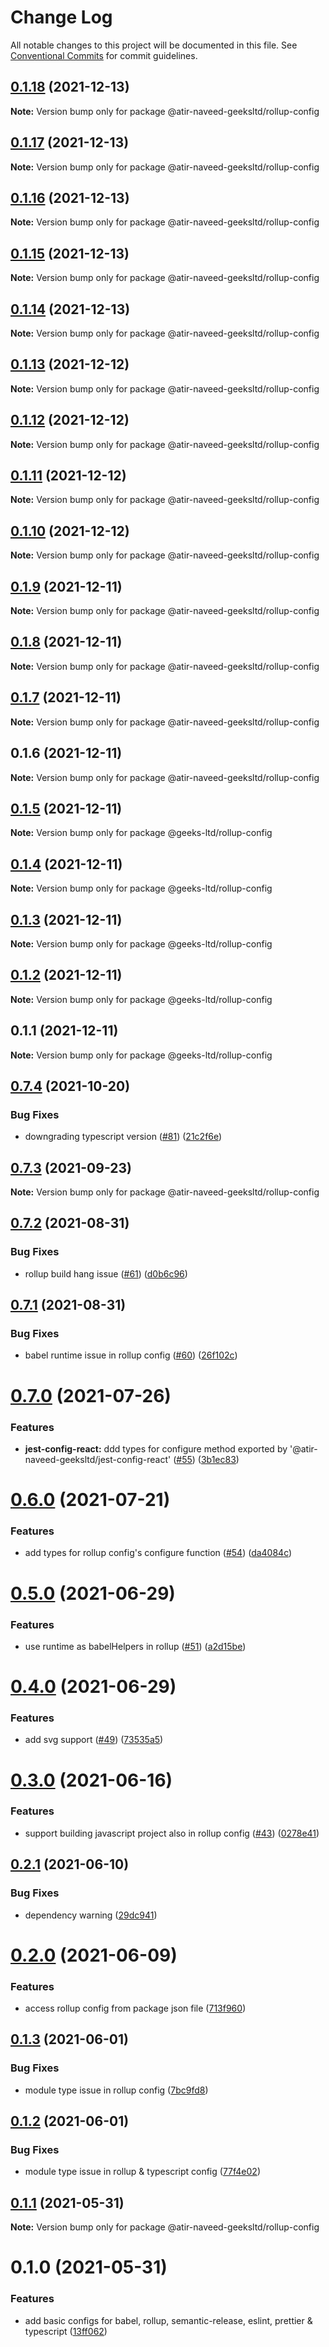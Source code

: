 # Change Log

All notable changes to this project will be documented in this file.
See [Conventional Commits](https://conventionalcommits.org) for commit guidelines.

## [0.1.18](https://github.com/atir-naveed-geeksltd/react-config/compare/@atir-naveed-geeksltd/rollup-config@0.1.13...@atir-naveed-geeksltd/rollup-config@0.1.18) (2021-12-13)

**Note:** Version bump only for package @atir-naveed-geeksltd/rollup-config





## [0.1.17](https://github.com/atir-naveed-geeksltd/react-config/compare/@atir-naveed-geeksltd/rollup-config@0.1.13...@atir-naveed-geeksltd/rollup-config@0.1.17) (2021-12-13)

**Note:** Version bump only for package @atir-naveed-geeksltd/rollup-config





## [0.1.16](https://github.com/atir-naveed-geeksltd/react-config/compare/@atir-naveed-geeksltd/rollup-config@0.1.13...@atir-naveed-geeksltd/rollup-config@0.1.16) (2021-12-13)

**Note:** Version bump only for package @atir-naveed-geeksltd/rollup-config






## [0.1.15](https://github.com/atir-naveed-geeksltd/react-config/compare/@atir-naveed-geeksltd/rollup-config@0.1.13...@atir-naveed-geeksltd/rollup-config@0.1.15) (2021-12-13)

**Note:** Version bump only for package @atir-naveed-geeksltd/rollup-config





## [0.1.14](https://github.com/atir-naveed-geeksltd/react-config/compare/@atir-naveed-geeksltd/rollup-config@0.1.13...@atir-naveed-geeksltd/rollup-config@0.1.14) (2021-12-13)

**Note:** Version bump only for package @atir-naveed-geeksltd/rollup-config





## [0.1.13](https://github.com/atir-naveed-geeksltd/react-config/compare/@atir-naveed-geeksltd/rollup-config@0.1.12...@atir-naveed-geeksltd/rollup-config@0.1.13) (2021-12-12)

**Note:** Version bump only for package @atir-naveed-geeksltd/rollup-config





## [0.1.12](https://github.com/atir-naveed-geeksltd/react-config/compare/@atir-naveed-geeksltd/rollup-config@0.1.11...@atir-naveed-geeksltd/rollup-config@0.1.12) (2021-12-12)

**Note:** Version bump only for package @atir-naveed-geeksltd/rollup-config





## [0.1.11](https://github.com/atir-naveed-geeksltd/react-config/compare/@atir-naveed-geeksltd/rollup-config@0.1.10...@atir-naveed-geeksltd/rollup-config@0.1.11) (2021-12-12)

**Note:** Version bump only for package @atir-naveed-geeksltd/rollup-config





## [0.1.10](https://github.com/atir-naveed-geeksltd/react-config/compare/@atir-naveed-geeksltd/rollup-config@0.1.9...@atir-naveed-geeksltd/rollup-config@0.1.10) (2021-12-12)

**Note:** Version bump only for package @atir-naveed-geeksltd/rollup-config





## [0.1.9](https://github.com/atir-naveed-geeksltd/react-config/compare/@atir-naveed-geeksltd/rollup-config@0.1.8...@atir-naveed-geeksltd/rollup-config@0.1.9) (2021-12-11)

**Note:** Version bump only for package @atir-naveed-geeksltd/rollup-config





## [0.1.8](https://github.com/atir-naveed-geeksltd/react-config/compare/@atir-naveed-geeksltd/rollup-config@0.1.7...@atir-naveed-geeksltd/rollup-config@0.1.8) (2021-12-11)

**Note:** Version bump only for package @atir-naveed-geeksltd/rollup-config





## [0.1.7](https://github.com/atir-naveed-geeksltd/react-config/compare/@atir-naveed-geeksltd/rollup-config@0.1.6...@atir-naveed-geeksltd/rollup-config@0.1.7) (2021-12-11)

**Note:** Version bump only for package @atir-naveed-geeksltd/rollup-config





## 0.1.6 (2021-12-11)

**Note:** Version bump only for package @atir-naveed-geeksltd/rollup-config






## [0.1.5](https://github.com/atir-naveed-geeksltd/react-config/compare/@geeks-ltd/rollup-config@0.1.4...@geeks-ltd/rollup-config@0.1.5) (2021-12-11)

**Note:** Version bump only for package @geeks-ltd/rollup-config





## [0.1.4](https://github.com/atir-naveed-geeksltd/react-config/compare/@geeks-ltd/rollup-config@0.1.3...@geeks-ltd/rollup-config@0.1.4) (2021-12-11)

**Note:** Version bump only for package @geeks-ltd/rollup-config





## [0.1.3](https://github.com/atir-naveed-geeksltd/react-config/compare/@geeks-ltd/rollup-config@0.1.2...@geeks-ltd/rollup-config@0.1.3) (2021-12-11)

**Note:** Version bump only for package @geeks-ltd/rollup-config





## [0.1.2](https://github.com/atir-naveed-geeksltd/react-config/compare/@geeks-ltd/rollup-config@0.1.1...@geeks-ltd/rollup-config@0.1.2) (2021-12-11)

**Note:** Version bump only for package @geeks-ltd/rollup-config





## 0.1.1 (2021-12-11)

**Note:** Version bump only for package @geeks-ltd/rollup-config






## [0.7.4](https://github.com/medly/configs/compare/@atir-naveed-geeksltd/rollup-config@0.7.3...@atir-naveed-geeksltd/rollup-config@0.7.4) (2021-10-20)


### Bug Fixes

* downgrading typescript version ([#81](https://github.com/medly/configs/issues/81)) ([21c2f6e](https://github.com/medly/configs/commit/21c2f6e646032a46b1c8546cf10156c836cea5f6))





## [0.7.3](https://github.com/medly/configs/compare/@atir-naveed-geeksltd/rollup-config@0.7.2...@atir-naveed-geeksltd/rollup-config@0.7.3) (2021-09-23)

**Note:** Version bump only for package @atir-naveed-geeksltd/rollup-config





## [0.7.2](https://github.com/medly/configs/compare/@atir-naveed-geeksltd/rollup-config@0.7.1...@atir-naveed-geeksltd/rollup-config@0.7.2) (2021-08-31)


### Bug Fixes

* rollup build hang issue ([#61](https://github.com/medly/configs/issues/61)) ([d0b6c96](https://github.com/medly/configs/commit/d0b6c968396f5c293839b6aabf780ccffbd45cab))





## [0.7.1](https://github.com/medly/configs/compare/@atir-naveed-geeksltd/rollup-config@0.7.0...@atir-naveed-geeksltd/rollup-config@0.7.1) (2021-08-31)


### Bug Fixes

* babel runtime issue in rollup config ([#60](https://github.com/medly/configs/issues/60)) ([26f102c](https://github.com/medly/configs/commit/26f102c17a4bf89d9dfc2a7af4ed8acdce3e1f2b))





# [0.7.0](https://github.com/medly/configs/compare/@atir-naveed-geeksltd/rollup-config@0.6.0...@atir-naveed-geeksltd/rollup-config@0.7.0) (2021-07-26)


### Features

* **jest-config-react:** ddd types for configure method exported by '@atir-naveed-geeksltd/jest-config-react' ([#55](https://github.com/medly/configs/issues/55)) ([3b1ec83](https://github.com/medly/configs/commit/3b1ec83c981a742d4ae3e3c0186d1d757e2c96b4))





# [0.6.0](https://github.com/medly/configs/compare/@atir-naveed-geeksltd/rollup-config@0.5.0...@atir-naveed-geeksltd/rollup-config@0.6.0) (2021-07-21)


### Features

* add types for rollup config's configure function ([#54](https://github.com/medly/configs/issues/54)) ([da4084c](https://github.com/medly/configs/commit/da4084c26d477b932dc91896d2c270951536f450))





# [0.5.0](https://github.com/medly/configs/compare/@atir-naveed-geeksltd/rollup-config@0.4.0...@atir-naveed-geeksltd/rollup-config@0.5.0) (2021-06-29)


### Features

* use runtime as babelHelpers in rollup ([#51](https://github.com/medly/configs/issues/51)) ([a2d15be](https://github.com/medly/configs/commit/a2d15beae794083f1f42c1d397d5937a166d7b86))





# [0.4.0](https://github.com/medly/configs/compare/@atir-naveed-geeksltd/rollup-config@0.3.0...@atir-naveed-geeksltd/rollup-config@0.4.0) (2021-06-29)


### Features

* add svg support ([#49](https://github.com/medly/configs/issues/49)) ([73535a5](https://github.com/medly/configs/commit/73535a57bcbadf9da59be2dde76efab74d7f02db))





# [0.3.0](https://github.com/medly/configs/compare/@atir-naveed-geeksltd/rollup-config@0.2.1...@atir-naveed-geeksltd/rollup-config@0.3.0) (2021-06-16)


### Features

* support building javascript project also in rollup config ([#43](https://github.com/medly/configs/issues/43)) ([0278e41](https://github.com/medly/configs/commit/0278e41f45a92001525b3bd85a844e141348f9de))





## [0.2.1](https://github.com/medly/configs/compare/@atir-naveed-geeksltd/rollup-config@0.2.0...@atir-naveed-geeksltd/rollup-config@0.2.1) (2021-06-10)


### Bug Fixes

* dependency warning ([29dc941](https://github.com/medly/configs/commit/29dc9416844032c6d3680fdbecaa3054af4f31f5))





# [0.2.0](https://github.com/medly/configs/compare/@atir-naveed-geeksltd/rollup-config@0.1.3...@atir-naveed-geeksltd/rollup-config@0.2.0) (2021-06-09)


### Features

* access rollup config from package json file ([713f960](https://github.com/medly/configs/commit/713f960ff7b63d1b5215d879958d64e0da8e77a4))





## [0.1.3](https://github.com/medly/configs/compare/@atir-naveed-geeksltd/rollup-config@0.1.2...@atir-naveed-geeksltd/rollup-config@0.1.3) (2021-06-01)


### Bug Fixes

* module type issue in rollup config ([7bc9fd8](https://github.com/medly/configs/commit/7bc9fd8a9d976853b8e4ef5a031432490701de19))





## [0.1.2](https://github.com/medly/configs/compare/@atir-naveed-geeksltd/rollup-config@0.1.1...@atir-naveed-geeksltd/rollup-config@0.1.2) (2021-06-01)


### Bug Fixes

* module type issue in rollup & typescript config ([77f4e02](https://github.com/medly/configs/commit/77f4e02c6795b32c255cc2633fcd4dacbe0cc36a))





## [0.1.1](https://github.com/medly/configs/compare/@atir-naveed-geeksltd/rollup-config@0.1.0...@atir-naveed-geeksltd/rollup-config@0.1.1) (2021-05-31)

**Note:** Version bump only for package @atir-naveed-geeksltd/rollup-config





# 0.1.0 (2021-05-31)


### Features

* add basic configs for babel, rollup, semantic-release, eslint, prettier & typescript ([13ff062](https://github.com/medly/configs/commit/13ff0623177c58378914d01031328d71504653af))
